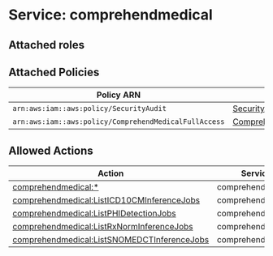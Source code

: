 # Service: comprehendmedical

## Attached roles

## Attached Policies

| Policy ARN | Policy Name |
|------------|-------------|
| `arn:aws:iam::aws:policy/SecurityAudit` | [SecurityAudit](../policies.md#securityaudit) |
| `arn:aws:iam::aws:policy/ComprehendMedicalFullAccess` | [ComprehendMedicalFullAccess](../policies.md#comprehendmedicalfullaccess) |

## Allowed Actions

| Action | Service |
|--------|---------|
| [comprehendmedical:*](../actions.md#comprehendmedical:all) | comprehendmedical |
| [comprehendmedical:ListICD10CMInferenceJobs](../actions.md#comprehendmedical:listicd10cminferencejobs) | comprehendmedical |
| [comprehendmedical:ListPHIDetectionJobs](../actions.md#comprehendmedical:listphidetectionjobs) | comprehendmedical |
| [comprehendmedical:ListRxNormInferenceJobs](../actions.md#comprehendmedical:listrxnorminferencejobs) | comprehendmedical |
| [comprehendmedical:ListSNOMEDCTInferenceJobs](../actions.md#comprehendmedical:listsnomedctinferencejobs) | comprehendmedical |